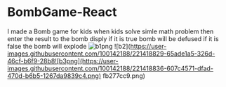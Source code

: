 # BombGame-React
I made a Bomb game for kids when kids solve simle math problem then enter the result to the bomb disply 
if it is true bomb will be defused if it is false the bomb will explode
![b1png](https://user-images.githubusercontent.com/100142188/221418814-ee8e7f21-ca97-4592-98e7-0d3fe88eb6f1.png)
![b2](https://user-images.githubusercontent.com/100142188/221418829-65ade1a5-326d-46cf-b6f9-28b8![b3png](https://user-images.githubusercontent.com/100142188/221418836-607c4571-dfad-470d-b6b5-1267da9839c4.png)
fb277cc9.png)
